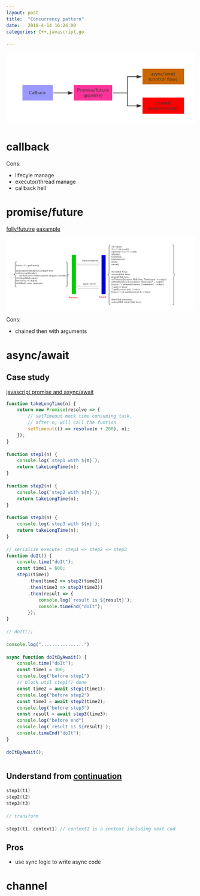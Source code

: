 ```yaml
---
layout: post
title:  "Concurrency pattern"
date:   2018-4-14 16:24:00
categories: C++,javascript,go

---
```


![Outline](https://github.com/pzhp/pzhp.github.io/blob/master/images/concurrency_pattern.png)

# callback


Cons:
- lifecyle manage
- executor/thread manage
- callback hell

# promise/future
[folly/fututre](https://github.com/facebook/folly/blob/master/folly/futures/Future.h) 
[eaxample](https://www.oschina.net/translate/futures-for-c-11-at-facebook)

![folly/future](https://github.com/pzhp/pzhp.github.io/blob/master/images/promise_future.png)

Cons:
- chained then with arguments

# async/await
## Case study
[javascript promise and async/await](https://segmentfault.com/a/1190000007535316)
```javascript
function takeLongTime(n) {
    return new Promise(resolve => {
        // setTimeout mock time consuming task.
        // after n, will call the funtion
        setTimeout(() => resolve(n + 200), n);
    });
}

function step1(n) {
    console.log(`step1 with ${n}`);
    return takeLongTime(n);
}

function step2(n) {
    console.log(`step2 with ${n}`);
    return takeLongTime(n);
}

function step3(n) {
    console.log(`step3 with ${n}`);
    return takeLongTime(n);
}

// serialize execute: step1 => step2 => step3 
function doIt() {
    console.time("doIt");
    const time1 = 600;
    step1(time1)
        .then(time2 => step2(time2))
        .then(time3 => step3(time3))
        .then(result => {
            console.log(`result is ${result}`);
            console.timeEnd("doIt");
        });
}

// doIt();

console.log("................")

async function doItByAwait() {
    console.time("doIt");
    const time1 = 300;
	console.log("before step1")
    // block util step1() done
    const time2 = await step1(time1);
	console.log("before step2")
    const time3 = await step2(time2);
	console.log("before step3")
    const result = await step3(time3);
	console.log("before end")
    console.log(`result is ${result}`);
    console.timeEnd("doIt");
}

doItByAwait();
```
```c#

```

## Understand from [continuation](https://en.wikipedia.org/wiki/Continuation)
```c++
step1(t1)
step2(t2)
step3(t3)

// transform

step1(t1, context1) // context1 is a context including next cod

```
## Pros
- use sync logic to write async code

# channel



